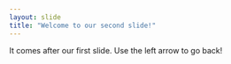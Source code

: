 ```yaml
---
layout: slide
title: "Welcome to our second slide!"
---
```

It comes after our first slide.
Use the left arrow to go back!
